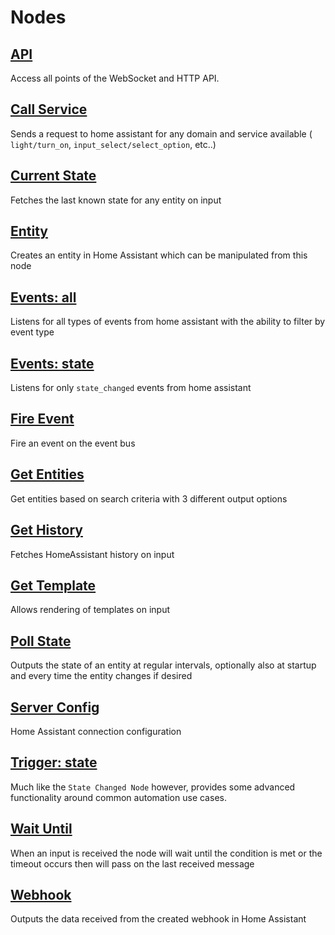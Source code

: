 # Nodes

## [API](./API.md)

Access all points of the WebSocket and HTTP API.

## [Call Service](./call-service.md)

Sends a request to home assistant for any domain and service available ( `light/turn_on`, `input_select/select_option`, etc..)

## [Current State](./current-state.md)

Fetches the last known state for any entity on input

## [Entity](./entity.md)

Creates an entity in Home Assistant which can be manipulated from this node

## [Events: all](./events-all.md)

Listens for all types of events from home assistant with the ability to filter by event type

## [Events: state](events-state.md)

Listens for only `state_changed` events from home assistant

## [Fire Event](./fire-event.md)

Fire an event on the event bus

## [Get Entities](./get-entities.md)

Get entities based on search criteria with 3 different output options

## [Get History](./get-history.md)

Fetches HomeAssistant history on input

## [Get Template](./get-template.md)

Allows rendering of templates on input

## [Poll State](./poll-state.md)

Outputs the state of an entity at regular intervals, optionally also at startup
and every time the entity changes if desired

## [Server Config](./config-server.md)

Home Assistant connection configuration

## [Trigger: state](./trigger-state.md)

Much like the `State Changed Node` however, provides some advanced functionality around common automation use cases.

## [Wait Until](./wait-until.md)

When an input is received the node will wait until the condition is met or the timeout occurs then will pass on the last received message

## [Webhook](./webhook.md)

Outputs the data received from the created webhook in Home Assistant
